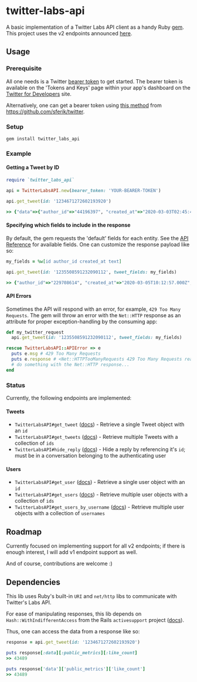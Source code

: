 # twitter-labs-api

A basic implementation of a Twitter Labs API client as a handy Ruby [gem](https://rubygems.org/gems/twitter_labs_api). This project uses the v2 endpoints announced [here](https://twittercommunity.com/t/releasing-a-new-version-of-labs-endpoints/134219/3).

## Usage

### Prerequisite
All one needs is a Twitter [bearer token](https://developer.twitter.com/en/docs/basics/authentication/oauth-2-0/bearer-tokens) to get started. The bearer token is available on the 'Tokens and Keys' page within your app's dashboard on the [Twitter for Developers](https://developer.twitter.com/) site.

Alternatively, one can get a bearer token using [this method](https://www.rubydoc.info/gems/twitter/Twitter/REST/Client#bearer_token%3F-instance_method) from https://github.com/sferik/twitter.

### Setup

```shell
gem install twitter_labs_api
```

### Example

#### Getting a Tweet by ID
```ruby
require `twitter_labs_api`

api = TwitterLabsAPI.new(bearer_token: 'YOUR-BEARER-TOKEN')

api.get_tweet(id: '1234671272602193920')

>> {"data"=>{"author_id"=>"44196397", "created_at"=>"2020-03-03T02:45:45.000Z", "id"=>"1234671272602193920", "lang"=>"und", "public_metrics"=>{"retweet_count"=>4534, "reply_count"=>1036, "like_count"=>43489, "quote_count"=>224}, "text"=>"✌️ bro https://t.co/nJ7CUyhr2j"}}
```

#### Specifying which fields to include in the response

By default, the gem requests the 'default' fields for each entity. See the [API Reference](https://developer.twitter.com/en/docs/labs/tweets-and-users/api-reference) for available fields. One can customize the response payload like so:

```ruby
my_fields = %w[id author_id created_at text]

api.get_tweet(id: '1235508591232090112', tweet_fields: my_fields)

>> {"author_id"=>"229708614", "created_at"=>"2020-03-05T10:12:57.000Z", "id"=>"1235508591232090112", "text"=>"Hot take: coronavirus will not boost remote work in the long run because spur-of-the-moment work-from-home for in-person companies is likely to be a shitshow."}
```

#### API Errors

Sometimes the API will respond with an error, for example, `429 Too Many Requests`. The gem will throw an error with the `Net::HTTP` response as an attribute for proper exception-handling by the consuming app:

```ruby
def my_twitter_request
  api.get_tweet(id: '1235508591232090112', tweet_fields: my_fields)

rescue TwitterLabsAPI::APIError => e
  puts e.msg # 429 Too Many Requests
  puts e.response # <Net::HTTPTooManyRequests 429 Too Many Requests readbody=true>
  # do something with the Net::HTTP response...
end
```

### Status
Currently, the following endpoints are implemented:

#### Tweets

- `TwitterLabsAPI#get_tweet` ([docs](https://developer.twitter.com/en/docs/labs/tweets-and-users/api-reference/get-tweets-id)) - Retrieve a single Tweet object with an `id`
- `TwitterLabsAPI#get_tweets` ([docs](https://developer.twitter.com/en/docs/labs/tweets-and-users/api-reference/get-tweets)) - Retrieve multiple Tweets with a collection of `ids`
- `TwitterLabsAPI#hide_reply` ([docs](https://developer.twitter.com/en/docs/labs/hide-replies/api-reference/put-hidden)) - Hide a reply by referencing it's `id`; must be in a conversation belonging to the authenticating user

#### Users

- `TwitterLabsAPI#get_user` ([docs](https://developer.twitter.com/en/docs/labs/tweets-and-users/api-reference/get-users-id)) - Retrieve a single user object with an `id`
- `TwitterLabsAPI#get_users` ([docs](https://developer.twitter.com/en/docs/labs/tweets-and-users/api-reference/get-users)) - Retrieve multiple user objects with a collection of `ids`
- `TwitterLabsAPI#get_users_by_username` ([docs](https://developer.twitter.com/en/docs/labs/tweets-and-users/api-reference/get-users)) - Retrieve multiple user objects with a collection of `usernames`

## Roadmap

Currently focused on implementing support for all v2 endpoints; if there is enough interest, I will add v1 endpoint support as well.

And of course, contributions are welcome :)

## Dependencies

This lib uses Ruby's built-in `URI` and `net/http` libs to communicate with Twitter's Labs API.

For ease of manipulating responses, this lib depends on `Hash::WithIndifferentAccess` from the Rails `activesupport` project ([docs](https://api.rubyonrails.org/classes/ActiveSupport/HashWithIndifferentAccess.html)).

Thus, one can access the data from a response like so:
```ruby
response = api.get_tweet(id: '1234671272602193920')

puts response[:data][:public_metrics][:like_count]
>> 43489

puts response['data']['public_metrics']['like_count']
>> 43489
```
